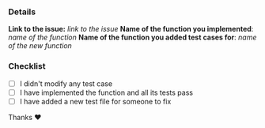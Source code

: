 ### Details
**Link to the issue:** *link to the issue*
**Name of the function you implemented**: *name of the function*
**Name of the function you added test cases for**: *name of the new function*

### Checklist
- [ ] I didn't modify any test case
- [ ] I have implemented the function and all its tests pass
- [ ] I have added a new test file for someone to fix

Thanks :heart:
